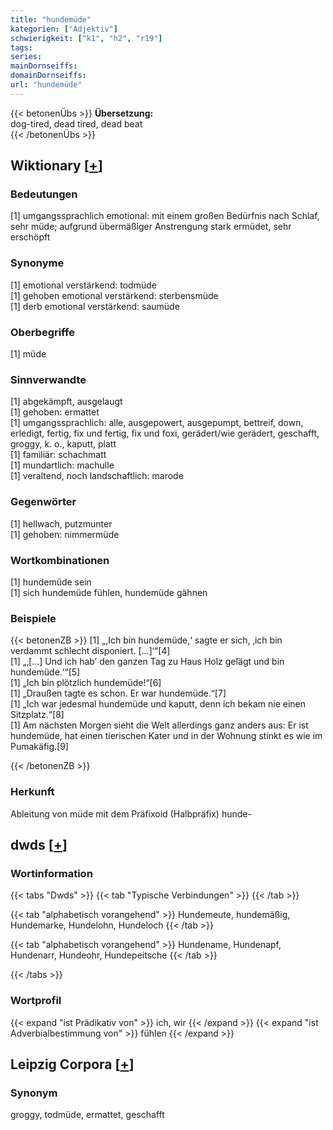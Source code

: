 ```yaml
---
title: "hundemüde"
kategorien: ["Adjektiv"]
schwierigkeit: ["k1", "h2", "r19"]
tags:
series:
mainDornseiffs:
domainDornseiffs:
url: "hundemüde"
---
```


{{< betonenÜbs >}}
**Übersetzung:**  
dog-tired, dead tired, dead beat  
{{< /betonenÜbs >}}

## Wiktionary [[+](https://de.wiktionary.org/wiki/hundemüde)]

### Bedeutungen
[1] umgangssprachlich emotional: mit einem großen Bedürfnis nach Schlaf, sehr müde; aufgrund übermäßiger Anstrengung stark ermüdet, sehr erschöpft  

### Synonyme
[1] emotional verstärkend: todmüde  
[1] gehoben emotional verstärkend: sterbensmüde  
[1] derb emotional verstärkend: saumüde  

### Oberbegriffe
[1] müde  

### Sinnverwandte
[1] abgekämpft, ausgelaugt  
[1] gehoben: ermattet  
[1] umgangssprachlich: alle, ausgepowert,  ausgepumpt, bettreif, down, erledigt, fertig, fix und fertig, fix und foxi, gerädert/wie gerädert, geschafft, groggy, k. o., kaputt, platt  
[1] familiär: schachmatt  
[1] mundartlich: machulle  
[1] veraltend, noch landschaftlich: marode  

### Gegenwörter
[1] hellwach, putzmunter  
[1] gehoben: nimmermüde  

### Wortkombinationen
[1] hundemüde sein  
[1] sich hundemüde fühlen, hundemüde gähnen  

### Beispiele
{{< betonenZB >}}
[1] „,Ich bin hundemüde,‘ sagte er sich, ‚ich bin verdammt schlecht disponiert. […]‘“[4]  
[1] „‚[…] Und ich hab’ den ganzen Tag zu Haus Holz geſägt und bin hundemüde.‘“[5]  
[1] „Ich bin plötzlich hundemüde!“[6]  
[1] „Draußen tagte es schon. Er war hundemüde.“[7]  
[1] „Ich war jedesmal hundemüde und kaputt, denn ich bekam nie einen Sitzplatz.“[8]  
[1] Am nächsten Morgen sieht die Welt allerdings ganz anders aus: Er ist hundemüde, hat einen tierischen Kater und in der Wohnung stinkt es wie im Pumakäfig.[9]  

{{< /betonenZB >}}
### Herkunft
Ableitung von müde mit dem Präfixoid (Halbpräfix) hunde-  



## dwds [[+](https://www.dwds.de/wb/hundemüde)]

### Wortinformation
{{< tabs "Dwds" >}}
{{< tab "Typische Verbindungen" >}}
{{< /tab >}}

{{< tab "alphabetisch vorangehend" >}}
Hundemeute, hundemäßig, Hundemarke, Hundelohn, Hundeloch
{{< /tab >}}

{{< tab "alphabetisch vorangehend" >}}
Hundename, Hundenapf, Hundenarr, Hundeohr, Hundepeitsche
{{< /tab >}}

{{< /tabs >}}

### Wortprofil
{{< expand "ist Prädikativ von" >}} ich, wir {{< /expand >}}
{{< expand "ist Adverbialbestimmung von" >}} fühlen {{< /expand >}}

## Leipzig Corpora [[+](https://corpora.uni-leipzig.de/en/res?word=hundemüde&corpusId=deu_newscrawl-public_2018)]


### Synonym
groggy, todmüde, ermattet, geschafft


